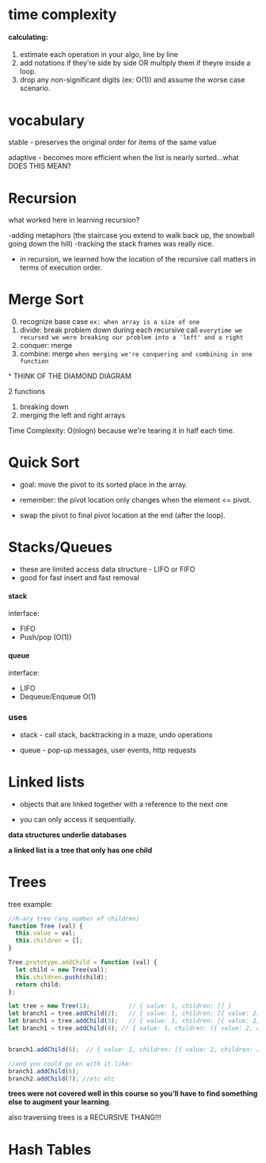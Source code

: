 time complexity
===

#### calculating:
1. estimate each operation in your algo, line by line
2. add notations if they're side by side OR multiply them if theyre inside a loop.
3. drop any non-significant digits (ex: O(1)) and assume the worse case scenario.


vocabulary
===
stable - preserves the original order for items of the same value

adaptive - becomes more efficient when the list is nearly sorted...what DOES THIS MEAN?

Recursion
===
what worked here in learning recursion?

-adding metaphors (the staircase you extend to walk back up, the snowball going down the hill)
-tracking the stack frames was really nice. 
- in recursion, we learned how the location of the recursive call matters in terms of execution order. 


Merge Sort
===
0. recognize base case
`ex: when array is a size of one`
1. divide: break problem down during each recursive call
`everytime we recursed we were breaking our problem into a 'left' and a right`
2. conquer: merge
3. combine: merge
`when merging we're conquering and combining in one function`

^ THINK OF THE DIAMOND DIAGRAM

2 functions
1. breaking down
2. merging the left and right arrays

Time Complexity: O(nlogn) because we're tearing it in half each time.



Quick Sort
===
* goal: move the pivot to its sorted place in the array. 

* remember: the pivot location only changes when the element <= pivot.

* swap the pivot to final pivot location at the end (after the loop).


Stacks/Queues
===
* these are limited access data structure - LIFO or FIFO
* good for fast insert and fast removal

#### stack
interface:
* FIFO
* Push/pop (O(1))

#### queue
interface:
* LIFO
* Dequeue/Enqueue O(1)

### uses
* stack - call stack, backtracking in a maze, undo operations

* queue - pop-up messages, user events, http requests


Linked lists
===
* objects that are linked together with a reference to the next one

* you can only access it sequentially. 

**data structures underlie databases**


**a linked list is a tree that only has one child**


Trees
===

tree example:
```js
//N-ary tree (any number of children)
function Tree (val) {
  this.value = val;
  this.children = [];
}

Tree.prototype.addChild = function (val) {
  let child = new Tree(val);
  this.children.push(child);
  return child;
};

let tree = new Tree(1);           // { value: 1, children: [] }
let branch1 = tree.addChild(2);   // { value: 1, children: [{ value: 2, children: [] }] }
let branch1 = tree.addChild(3);   // { value: 1, children: [{ value: 2, children: [] }, { value: 3, children: []} }
let branch1 = tree.addChild(4); // { value: 1, children: [{ value: 2, children: [] }, { value: 3, children: []}, { value: 4, children: []} }


branch1.addChild(5);  // { value: 1, children: [{ value: 2, children: [{ value: 5, children: [] }] }, { value: 3, children: []}, { value: 4, children: []} }

//and you could go on with it like:
branch1.addChild(6);
branch2.addChild(7); //etc etc
```

**trees were not covered well in this course so you'll have to find something else to augment your learning**.


also traversing trees is a RECURSIVE THANG!!!

Hash Tables
===
